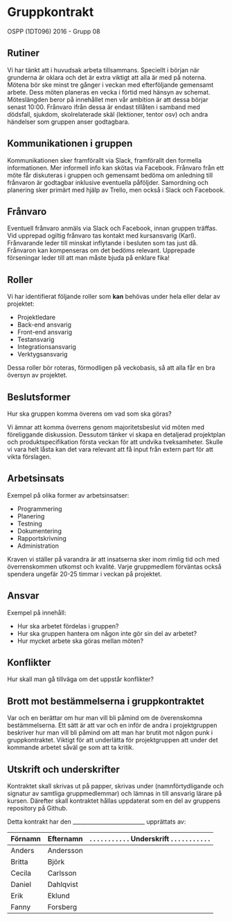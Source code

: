 # Gruppkontrakt

OSPP (1DT096) 2016 - Grupp 08


## Rutiner
Vi har tänkt att i huvudsak arbeta tillsammans. Speciellt i början när grunderna är oklara och det är extra viktigt att alla är med på noterna. Mötena bör ske minst tre gånger i veckan med efterföljande gemensamt arbete. Dess möten planeras en vecka i förtid med hänsyn av schemat. Möteslängden beror på innehållet men vår ambition är att dessa börjar senast 10:00. Frånvaro ifrån dessa är endast tillåten i samband med dödsfall, sjukdom, skolrelaterade skäl (lektioner, tentor osv) och andra händelser som gruppen anser godtagbara.


## Kommunikationen i gruppen
Kommunikationen sker framförallt via Slack, framförallt den formella informationen. Mer informell info kan skötas via Facebook. Frånvaro från ett möte får diskuteras i gruppen och gemensamt bedöma om anledning till frånvaron är godtagbar inklusive eventuella påföljder. Samordning och planering sker primärt med hjälp av Trello, men också i Slack och Facebook.


## Frånvaro
Eventuell frånvaro anmäls via Slack och Facebook, innan gruppen träffas. Vid upprepad ogiltig frånvaro tas kontakt med kursansvarig (Karl). Frånvarande leder till minskat inflytande i besluten som tas just då. Frånvaron kan kompenseras om det bedöms relevant. Upprepade förseningar leder till att man måste bjuda på enklare fika!


## Roller
Vi har identifierat följande roller som **kan** behövas under hela eller delar av projektet:
- Projektledare
- Back-end ansvarig
- Front-end ansvarig
- Testansvarig
- Integrationsansvarig
- Verktygsansvarig

Dessa roller bör roteras, förmodligen på veckobasis, så att alla får en bra översyn av projektet.


## Beslutsformer
Hur ska gruppen komma överens om vad som ska göras?

Vi ämnar att komma överrens genom majoritetsbeslut vid möten med föreliggande diskussion. Dessutom tänker vi skapa en detaljerad projektplan och produktspecifikation första veckan för att undvika tveksamheter. Skulle vi vara helt låsta kan det vara relevant att få input från extern part för att vikta förslagen.


## Arbetsinsats
Exempel på olika former av arbetsinsatser:
- Programmering
- Planering
- Testning
- Dokumentering
- Rapportskrivning
- Administration

Kraven vi ställer på varandra är att insatserna sker inom rimlig tid och med överrenskommen utkomst och kvalité. Varje gruppmedlem förväntas också spendera ungefär 20-25 timmar i veckan på projektet.


## Ansvar

Exempel på innehåll:

- Hur ska arbetet fördelas i gruppen?
- Hur ska gruppen hantera om någon inte gör sin del av arbetet?
- Hur mycket arbete ska göras mellan möten?

## Konflikter

Hur skall man gå tillväga om det uppstår konflikter?

## Brott mot bestämmelserna i gruppkontraktet

Var och en berättar om hur man vill bli påmind om de överenskomna
bestämmelserna. Ett sätt är att var och en inför de andra i
projektgruppen beskriver hur man vill bli påmind om att man har brutit
mot någon punk i gruppkontraktet. Viktigt för att underlätta för
projektgruppen att under det kommande arbetet såväl ge som att ta
kritik.

## Utskrift och underskrifter

Kontraktet skall skrivas ut på papper, skrivas under
(namnförtydligande och signatur av samtliga gruppmedlemmar) och lämnas
in till ansvarig lärare på kursen. Därefter skall kontraktet hållas
uppdaterat som en del av gruppens repository på Github.

Detta kontrakt har den __________________________  upprättats av:


Förnamn | Efternamn | . . . . . . . . . . . Underskrift . . . . . . . . . . .
--------|-----------|------------
Anders  | Andersson |
Britta  | Björk     |
Cecila  | Carlsson  |
Daniel  | Dahlqvist |
Erik    | Eklund    |
Fanny   | Forsberg  |
